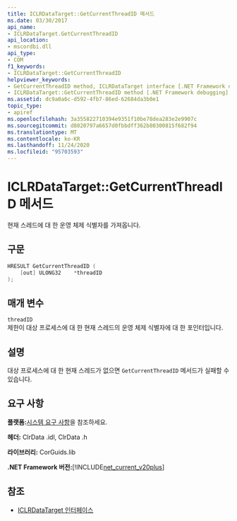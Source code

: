 ```yaml
---
title: ICLRDataTarget::GetCurrentThreadID 메서드
ms.date: 03/30/2017
api_name:
- ICLRDataTarget.GetCurrentThreadID
api_location:
- mscordbi.dll
api_type:
- COM
f1_keywords:
- ICLRDataTarget::GetCurrentThreadID
helpviewer_keywords:
- GetCurrentThreadID method, ICLRDataTarget interface [.NET Framework debugging]
- ICLRDataTarget::GetCurrentThreadID method [.NET Framework debugging]
ms.assetid: dc9a0a6c-d592-4fb7-86ed-62684da3b0e1
topic_type:
- apiref
ms.openlocfilehash: 3a355822710394e9351f10be78dea283e2e9907c
ms.sourcegitcommit: d8020797a6657d0fbbdff362b80300815f682f94
ms.translationtype: MT
ms.contentlocale: ko-KR
ms.lasthandoff: 11/24/2020
ms.locfileid: "95703593"
---
```

# <a name="iclrdatatargetgetcurrentthreadid-method"></a>ICLRDataTarget::GetCurrentThreadID 메서드

현재 스레드에 대 한 운영 체제 식별자를 가져옵니다.  
  
## <a name="syntax"></a>구문  
  
```cpp  
HRESULT GetCurrentThreadID (  
    [out] ULONG32    *threadID  
);  
```  
  
## <a name="parameters"></a>매개 변수  

 `threadID`  
 제한이 대상 프로세스에 대 한 현재 스레드의 운영 체제 식별자에 대 한 포인터입니다.  
  
## <a name="remarks"></a>설명  

 대상 프로세스에 대 한 현재 스레드가 없으면 `GetCurrentThreadID` 메서드가 실패할 수 있습니다.  
  
## <a name="requirements"></a>요구 사항  

 **플랫폼:**[시스템 요구 사항](../../get-started/system-requirements.md)을 참조하세요.  
  
 **헤더:** ClrData .idl, ClrData .h  
  
 **라이브러리:** CorGuids.lib  
  
 **.NET Framework 버전:**[!INCLUDE[net_current_v20plus](../../../../includes/net-current-v20plus-md.md)]  
  
## <a name="see-also"></a>참조

- [ICLRDataTarget 인터페이스](iclrdatatarget-interface.md)
